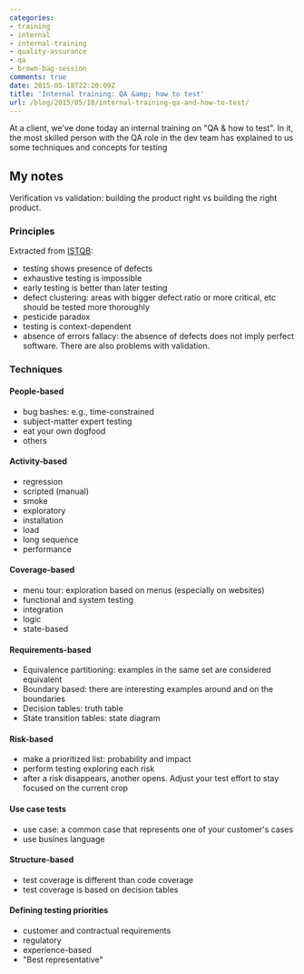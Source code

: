 ```yaml
---
categories:
- training
- internal
- internal-training
- quality-assurance
- qa
- brown-bag-session
comments: true
date: 2015-05-18T22:20:09Z
title: 'Internal training: QA &amp; how to test'
url: /blog/2015/05/18/internal-training-qa-and-how-to-test/
---
```


At a client, we've done today an internal training on "QA & how to test". In it, the most skilled person with the QA role in the dev team has explained to us some techniques and concepts for testing

## My notes

Verification vs validation: building the product right vs building the right product.

### Principles

Extracted from [ISTQB](http://www.istqb.org/):

  * testing shows presence of defects
  * exhaustive testing is impossible
  * early testing is better than later testing
  * defect clustering: areas with bigger defect ratio or more critical, etc should be tested more thoroughly
  * pesticide paradox
  * testing is context-dependent
  * absence of errors fallacy: the absence of defects does not imply perfect software. There are also problems with validation.

### Techniques

#### People-based

  * bug bashes: e.g., time-constrained
  * subject-matter expert testing
  * eat your own dogfood
  * others

#### Activity-based

  * regression
  * scripted (manual)
  * smoke
  * exploratory
  * installation
  * load
  * long sequence
  * performance

#### Coverage-based

  * menu tour: exploration based on menus (especially on websites)
  * functional and system testing
  * integration
  * logic
  * state-based

#### Requirements-based

  * Equivalence partitioning: examples in the same set are considered equivalent
  * Boundary based: there are interesting examples around and on the boundaries
  * Decision tables: truth table
  * State transition tables: state diagram

#### Risk-based

  * make a prioritized list: probability and impact
  * perform testing exploring each risk
  * after a risk disappears, another opens. Adjust your test effort to stay focused on the current crop

#### Use case tests

  * use case: a common case that represents one of your customer's cases
  * use busines language

#### Structure-based
 
  * test coverage is different than code coverage
  * test coverage is based on decision tables

#### Defining testing priorities

  * customer and contractual requirements
  * regulatory
  * experience-based
  * "Best representative"
